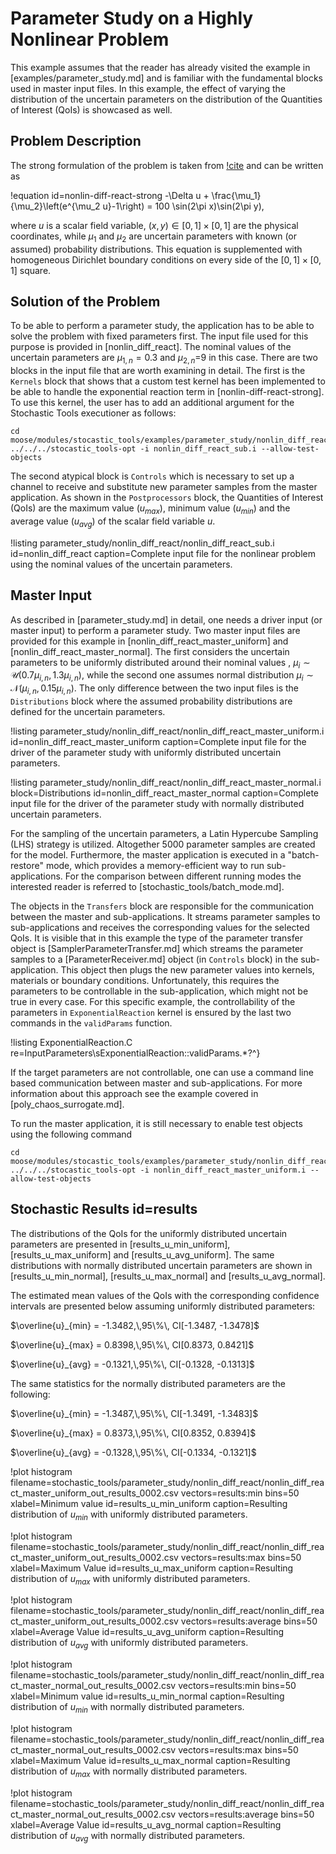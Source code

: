 # Parameter Study on a Highly Nonlinear Problem

This example assumes that the reader has already visited the example in [examples/parameter_study.md] and is familiar
with the fundamental blocks used in master input files.
In this example, the effect of varying the distribution of the uncertain
parameters on the distribution of the Quantities of Interest (QoIs) is showcased as well.   

## Problem Description

The strong formulation of the problem is taken from [!cite](chaturantabut2010nonlinear) and can be written as

!equation id=nonlin-diff-react-strong
-\Delta u + \frac{\mu_1}{\mu_2}\left(e^{\mu_2 u}-1\right) = 100 \sin(2\pi x)\sin(2\pi y),

where $u$ is a scalar field variable, $(x,y)\in[0,1]\times[0,1]$ are the physical coordinates,
while $\mu_1$ and $\mu_2$ are uncertain parameters with known (or assumed) probability distributions.
This equation is supplemented with homogeneous Dirichlet boundary conditions on every side
of the $[0,1]\times[0,1]$ square.

## Solution of the Problem

To be able to perform a parameter study, the application has to be able to solve the
problem with fixed parameters first. The input file used for this purpose is provided in [nonlin_diff_react].
The nominal values of the uncertain parameters are $\mu_{1,n}=0.3$ and $\mu_{2,n}$=9 in this case.
There are two blocks in the input file that are worth examining in detail.
The first is the `Kernels` block that shows that a custom test kernel has been implemented to be
able to handle the exponential reaction term in [nonlin-diff-react-strong].  
To use this kernel, the user has to add an additional argument for the
Stochastic Tools executioner as follows:

```
cd moose/modules/stocastic_tools/examples/parameter_study/nonlin_diff_react
../../../stocastic_tools-opt -i nonlin_diff_react_sub.i --allow-test-objects
```

The second atypical block is `Controls` which is necessary to set up a channel
to receive and substitute new parameter samples from the master application.
As shown in the `Postprocessors` block, the Quantities of Interest (QoIs) are the
maximum value ($u_{max}$), minimum value ($u_{min}$) and the average value ($u_{avg}$)
of the scalar field variable $u$.

!listing parameter_study/nonlin_diff_react/nonlin_diff_react_sub.i id=nonlin_diff_react
         caption=Complete input file for the nonlinear problem using the nominal values of the uncertain parameters.

## Master Input

As described in [parameter_study.md] in detail, one needs a driver input (or master input)
to perform a parameter study.
Two master input files are provided for this example in [nonlin_diff_react_master_uniform]
and [nonlin_diff_react_master_normal]. The first considers the uncertain parameters to be
uniformly distributed around their nominal values
, $\mu_i\sim\mathcal{U} (0.7\mu_{i,n},1.3\mu_{i,n})$, while the second one assumes normal
distribution $\mu_i\sim\mathcal{N} (\mu_{i,n},0.15\mu_{i,n})$.
The only difference between the two input files is the `Distributions` block where the
assumed probability distributions are defined for the uncertain parameters.

!listing parameter_study/nonlin_diff_react/nonlin_diff_react_master_uniform.i id=nonlin_diff_react_master_uniform
         caption=Complete input file for the driver of the parameter study with uniformly distributed uncertain parameters.

!listing parameter_study/nonlin_diff_react/nonlin_diff_react_master_normal.i block=Distributions id=nonlin_diff_react_master_normal
         caption=Complete input file for the driver of the parameter study with normally distributed uncertain parameters.

For the sampling of the uncertain parameters, a Latin Hypercube Sampling (LHS) strategy is utilized.
Altogether 5000 parameter samples are created for the model.
Furthermore, the master application is executed in a "batch-restore" mode, which provides a memory-efficient
way to run sub-applications. For the comparison between different running modes
the interested reader is referred to [stochastic_tools/batch_mode.md].

The objects in the `Transfers` block are responsible for the communication between the
master and sub-applications. It streams parameter samples to sub-applications and
receives the corresponding values for the selected QoIs.
It is visible that in this example the type of the parameter transfer object is
[SamplerParameterTransfer.md] which streams the parameter samples to a [ParameterReceiver.md]
object (in `Controls` block) in the sub-application. This object then plugs the
new parameter values into kernels, materials or boundary conditions.
Unfortunately, this requires the parameters to be controllable in the sub-application,
which might not be true in every case.
For this specific example, the controllability of the parameters in `ExponentialReaction` kernel
is ensured by the last two commands in the `validParams` function.

!listing ExponentialReaction.C re=InputParameters\sExponentialReaction::validParams.*?^}

If the target parameters are not controllable, one can use a command line based communication
between master and sub-applications. For more information about this approach see the example
covered in [poly_chaos_surrogate.md].

To run the master application, it is still necessary to enable test objects using the following
command

```
cd moose/modules/stocastic_tools/examples/parameter_study/nonlin_diff_react
../../../stocastic_tools-opt -i nonlin_diff_react_master_uniform.i --allow-test-objects
```


## Stochastic Results id=results

The distributions of the QoIs for the uniformly distributed uncertain parameters are
presented in [results_u_min_uniform], [results_u_max_uniform] and [results_u_avg_uniform].
The same distributions with normally distributed uncertain parameters are shown in
[results_u_min_normal], [results_u_max_normal] and [results_u_avg_normal].

The estimated mean values of the QoIs with the corresponding confidence intervals
are presented below assuming uniformly distributed parameters:

$\overline{u}_{min} = -1.3482,\,95\%\, CI[-1.3487, -1.3478]$

$\overline{u}_{max} = 0.8398,\,95\%\, CI[0.8373, 0.8421]$

$\overline{u}_{avg} = -0.1321,\,95\%\, CI[-0.1328, -0.1313]$

The same statistics for the normally distributed parameters are the following:

$\overline{u}_{min} = -1.3487,\,95\%\, CI[-1.3491, -1.3483]$

$\overline{u}_{max} = 0.8373,\,95\%\, CI[0.8352, 0.8394]$

$\overline{u}_{avg} = -0.1328,\,95\%\, CI[-0.1334, -0.1321]$

!plot histogram filename=stochastic_tools/parameter_study/nonlin_diff_react/nonlin_diff_react_master_uniform_out_results_0002.csv
                vectors=results:min
                bins=50
                xlabel=Minimum value
                id=results_u_min_uniform
                caption=Resulting distribution of $u_{min}$ with uniformly distributed parameters.


!plot histogram filename=stochastic_tools/parameter_study/nonlin_diff_react/nonlin_diff_react_master_uniform_out_results_0002.csv
                vectors=results:max
                bins=50
                xlabel=Maximum Value
                id=results_u_max_uniform
                caption=Resulting distribution of $u_{max}$ with uniformly distributed parameters.


!plot histogram filename=stochastic_tools/parameter_study/nonlin_diff_react/nonlin_diff_react_master_uniform_out_results_0002.csv
                vectors=results:average
                bins=50
                xlabel=Average Value
                id=results_u_avg_uniform
                caption=Resulting distribution of $u_{avg}$ with uniformly distributed parameters.

!plot histogram filename=stochastic_tools/parameter_study/nonlin_diff_react/nonlin_diff_react_master_normal_out_results_0002.csv
                vectors=results:min
                bins=50
                xlabel=Minimum value
                id=results_u_min_normal
                caption=Resulting distribution of $u_{min}$ with normally distributed parameters.


!plot histogram filename=stochastic_tools/parameter_study/nonlin_diff_react/nonlin_diff_react_master_normal_out_results_0002.csv
                vectors=results:max
                bins=50
                xlabel=Maximum Value
                id=results_u_max_normal
                caption=Resulting distribution of $u_{max}$ with normally distributed parameters.


!plot histogram filename=stochastic_tools/parameter_study/nonlin_diff_react/nonlin_diff_react_master_normal_out_results_0002.csv
                vectors=results:average
                bins=50
                xlabel=Average Value
                id=results_u_avg_normal
                caption=Resulting distribution of $u_{avg}$ with normally distributed parameters.
